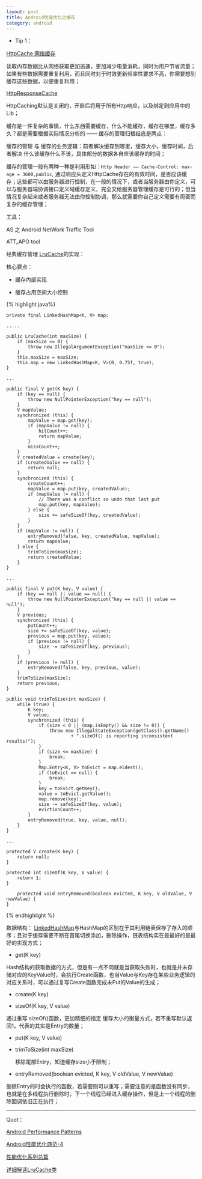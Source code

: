 ```yaml
---
layout: post
title: Android性能优化之缓存
category: android
---
```

* Tip 1：

[HttpCache 网络缓存](https://www.youtube.com/watch?v=7lxVqqWwTb0&index=1&list=PLWz5rJ2EKKc9CBxr3BVjPTPoDPLdPIFCE)

读取内存数据比从网络获取更加迅速，更加减少电量消耗，同时为用户节省流量；如果有些数据需要重复利用，而且同时对于时效更新频率性要求不高，你需要想到缓存这些数据，以便重复利用；

[HttpResponseCache](http://developer.android.com/reference/android/net/http/HttpResponseCache.html?utm_campaign=android_series_#cachematters_for_networking_101315&utm_source=anddev&utm_medium=yt-annt)

HttpCaching默认是关闭的，开启后将用于所有Http响应，以及绑定到应用中的Lib；

缓存是一件复杂的事情，什么东西需要缓存，什么不能缓存，缓存在哪里，缓存多久？都是需要根据实际情况分析的 —— 缓存的管理归根结底是两点：

缓存的管理 与 缓存的业务逻辑：前者解决缓存到哪里，缓存大小，缓存时间，后者解决 什么该缓存什么不该，具体部分的数据各自应该缓存的时间；


缓存的管理一般有两种一种是利用形如：`Http Header —— Cache-Control: max-age = 3600,public`,  通过响应头定义HttpCache存在的有效时间，是否应该缓存；这些都可以由服务器进行控制，在一般的情况下，或者当服务器由你定义，可以与服务器端协调接口定义域缓存定义，完全交给服务器管理缓存是可行的；但当情况复杂起来或者服务器无法由你控制协调，那么就需要你自己定义需要有周密而复杂的缓存管理；

工具：

AS 之 Android NetWork Traffic Tool 

ATT_APO tool 


经典缓存管理 [LruCache](https://android.googlesource.com/platform/frameworks/base/+/refs/heads/master/core/java/android/util/LruCache.java)的实现：

核心要点：

* 缓存内部实现

* 缓存占用空间大小控制


{% highlight java%}


    private final LinkedHashMap<K, V> map;

    .....

    public LruCache(int maxSize) {
        if (maxSize <= 0) {
            throw new IllegalArgumentException("maxSize <= 0");
        }
        this.maxSize = maxSize;
        this.map = new LinkedHashMap<K, V>(0, 0.75f, true);
    }

    ...

    public final V get(K key) {
        if (key == null) {
            throw new NullPointerException("key == null");
        }
        V mapValue;
        synchronized (this) {
            mapValue = map.get(key);
            if (mapValue != null) {
                hitCount++;
                return mapValue;
            }
            missCount++;
        }
        V createdValue = create(key);
        if (createdValue == null) {
            return null;
        }
        synchronized (this) {
            createCount++;
            mapValue = map.put(key, createdValue);
            if (mapValue != null) {
                // There was a conflict so undo that last put
                map.put(key, mapValue);
            } else {
                size += safeSizeOf(key, createdValue);
            }
        }
        if (mapValue != null) {
            entryRemoved(false, key, createdValue, mapValue);
            return mapValue;
        } else {
            trimToSize(maxSize);
            return createdValue;
        }
    }

    ...

    public final V put(K key, V value) {
        if (key == null || value == null) {
            throw new NullPointerException("key == null || value == null");
        }
        V previous;
        synchronized (this) {
            putCount++;
            size += safeSizeOf(key, value);
            previous = map.put(key, value);
            if (previous != null) {
                size -= safeSizeOf(key, previous);
            }
        }
        if (previous != null) {
            entryRemoved(false, key, previous, value);
        }
        trimToSize(maxSize);
        return previous;
    }

    public void trimToSize(int maxSize) {
        while (true) {
            K key;
            V value;
            synchronized (this) {
                if (size < 0 || (map.isEmpty() && size != 0)) {
                    throw new IllegalStateException(getClass().getName()
                            + ".sizeOf() is reporting inconsistent results!");
                }
                if (size <= maxSize) {
                    break;
                }
                Map.Entry<K, V> toEvict = map.eldest();
                if (toEvict == null) {
                    break;
                }
                key = toEvict.getKey();
                value = toEvict.getValue();
                map.remove(key);
                size -= safeSizeOf(key, value);
                evictionCount++;
            }
            entryRemoved(true, key, value, null);
        }
    }

    ...

    protected V create(K key) {
        return null;
    }

    protected int sizeOf(K key, V value) {
        return 1;
    }

        protected void entryRemoved(boolean evicted, K key, V oldValue, V newValue) {
    }

{% endhighlight %}

数据结构： [LinkedHashMap](https://docs.oracle.com/javase/7/docs/api/java/util/LinkedHashMap.html)与HashMap的区别在于其利用链表保存了存入的顺序；且对于缓存需要不断在首尾切换添加，删除操作，链表结构实在是最好的是最好的实现方式；

 * get(K key)

  Hash结构的获取数据的方式，但是有一点不同就是当获取失败时，也就是并未存储对应的KeyValue时，会执行Create函数，也当Value与Key存在某些业务逻辑的对应关系时，可以通过复写Create函数完成未Put的Value的生成；

 * create(K key)         


 * sizeOf(K key, V value)      

 通过重写 sizeOf()函数，更加精细的指定 缓存大小的衡量方式，若不重写默认返回1，代表的其实是Entry的数量；

 * put(K key, V value)    

 * trimToSize(int maxSize)        
     
   移除尾部Entry，知道缓存size小于限制；


 * entryRemoved(boolean evicted, K key, V oldValue, V newValue)

删除Entry的时会执行的函数，若需要则可以重写；需要注意的是函数没有同步，也就是在多线程执行删除时，下一个线程已经进入缓存操作，但是上一个线程的删除回调依旧正在执行；







---

Quot：

[Android Performance Patterns](https://www.youtube.com/playlist?list=PLWz5rJ2EKKc9CBxr3BVjPTPoDPLdPIFCE)

[Android性能优化典范-4](http://hukai.me/android-performance-patterns-season-4/)

[性能优化系列总篇](http://www.trinea.cn/android/performance/)

[详细解读LruCache类](http://www.cnblogs.com/tianzhijiexian/p/4248677.html)